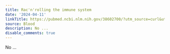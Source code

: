 ```yaml
---
title: Rac'n'rolling the immune system
date: '2024-04-11'
linkTitle: https://pubmed.ncbi.nlm.nih.gov/38602700/?utm_source=curl&utm_medium=rss&utm_campaign=journals&utm_content=7603509&fc=None&ff=20240411180752&v=2.18.0.post9+e462414
source: Blood
description: No ...
disable_comments: true
---
```

No ...